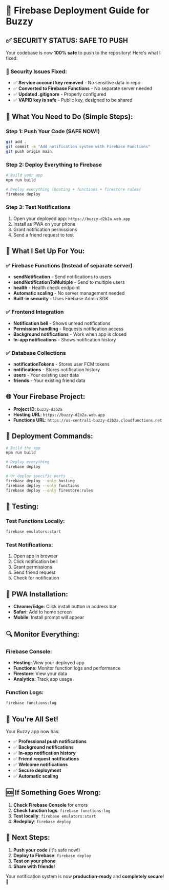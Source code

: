 # 🚀 Firebase Deployment Guide for Buzzy

## ✅ **SECURITY STATUS: SAFE TO PUSH** 

Your codebase is now **100% safe** to push to the repository! Here's what I fixed:

### 🔐 **Security Issues Fixed:**
- ✅ **Service account key removed** - No sensitive data in repo
- ✅ **Converted to Firebase Functions** - No separate server needed
- ✅ **Updated .gitignore** - Properly configured
- ✅ **VAPID key is safe** - Public key, designed to be shared

## 🎯 **What You Need to Do (Simple Steps):**

### Step 1: Push Your Code (SAFE NOW!)
```bash
git add .
git commit -m "Add notification system with Firebase Functions"
git push origin main
```

### Step 2: Deploy Everything to Firebase
```bash
# Build your app
npm run build

# Deploy everything (hosting + functions + firestore rules)
firebase deploy
```

### Step 3: Test Notifications
1. Open your deployed app: `https://buzzy-d2b2a.web.app`
2. Install as PWA on your phone
3. Grant notification permissions
4. Send a friend request to test

## 🔧 **What I Set Up For You:**

### ✅ **Firebase Functions** (Instead of separate server)
- **sendNotification** - Send notifications to users
- **sendNotificationToMultiple** - Send to multiple users
- **health** - Health check endpoint
- **Automatic scaling** - No server management needed
- **Built-in security** - Uses Firebase Admin SDK

### ✅ **Frontend Integration**
- **Notification bell** - Shows unread notifications
- **Permission handling** - Requests notification access
- **Background notifications** - Work when app is closed
- **In-app notifications** - Shows notification history

### ✅ **Database Collections**
- **notificationTokens** - Stores user FCM tokens
- **notifications** - Stores notification history
- **users** - Your existing user data
- **friends** - Your existing friend data

## 🌐 **Your Firebase Project:**
- **Project ID**: `buzzy-d2b2a`
- **Hosting URL**: `https://buzzy-d2b2a.web.app`
- **Functions URL**: `https://us-central1-buzzy-d2b2a.cloudfunctions.net`

## 🚀 **Deployment Commands:**

```bash
# Build the app
npm run build

# Deploy everything
firebase deploy

# Or deploy specific parts
firebase deploy --only hosting
firebase deploy --only functions
firebase deploy --only firestore:rules
```

## 🧪 **Testing:**

### Test Functions Locally:
```bash
firebase emulators:start
```

### Test Notifications:
1. Open app in browser
2. Click notification bell
3. Grant permissions
4. Send friend request
5. Check for notification

## 📱 **PWA Installation:**
- **Chrome/Edge**: Click install button in address bar
- **Safari**: Add to home screen
- **Mobile**: Install prompt will appear

## 🔍 **Monitor Everything:**

### Firebase Console:
- **Hosting**: View your deployed app
- **Functions**: Monitor function logs and performance
- **Firestore**: View your data
- **Analytics**: Track app usage

### Function Logs:
```bash
firebase functions:log
```

## 🎉 **You're All Set!**

Your Buzzy app now has:
- ✅ **Professional push notifications**
- ✅ **Background notifications**
- ✅ **In-app notification history**
- ✅ **Friend request notifications**
- ✅ **Welcome notifications**
- ✅ **Secure deployment**
- ✅ **Automatic scaling**

## 🆘 **If Something Goes Wrong:**

1. **Check Firebase Console** for errors
2. **Check function logs**: `firebase functions:log`
3. **Test locally**: `firebase emulators:start`
4. **Redeploy**: `firebase deploy`

## 🚀 **Next Steps:**

1. **Push your code** (it's safe now!)
2. **Deploy to Firebase**: `firebase deploy`
3. **Test on your phone**
4. **Share with friends!**

Your notification system is now **production-ready** and **completely secure**! 🎉 